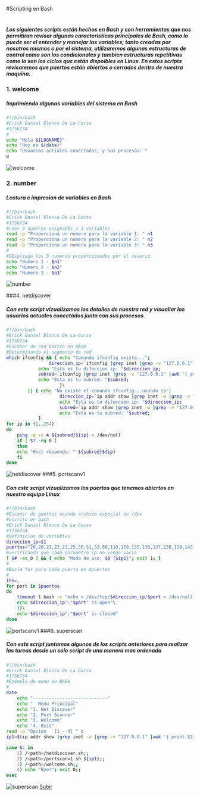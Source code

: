 
#Scripting en Bash
#
__*Los siguientes scripts están hechos en Bash y son herramientas que nos permitiran revisar algunas caracteristicas principales de Bash, como lo puede ser el entender y manejar las variables; tanto creadas por nosotros mismos o por el sistema, utilizaremos algunas estructuras de control como son los condicionales y tambien estructuras repetitivas como lo son los ciclos que están dispoibles en Linux. En estos scripts revisaremos que puertos están abiertos o cerrados dentro de nuestra maquina.*__

### 1. welcome
##### Imprimiendo algunas variables del sistema en Bash

```bash
#!/bin/bash
#Erick Daniel Blanco De La Garza
#1756734
#
echo "Hola ${LOGNAME}"
echo "Hoy es $(date)"
echo "Usuarios actiales conectados, y sus procesos: "
w
```
![welcome](/FILES/cont/im2.png "welcome.sh")

### 2. number
##### Lectura e impresion de variables en Bash
```bash
#!/bin/bash
#Erick Daniel Blanco De La Garza
#1756734
#Leer 3 numeros asignados a 3 variables
read -p "Proporciona un numero para la variable 1: " n1
read -p "Proporciona un numero para la variable 2: " n2
read -p "Proporciona un numero para la variable 3: " n3
#
#DEspliega los 3 numeros proporcionados por el usuario
echo "Numero 1 - $n1"
echo "Numero 2 - $n2"
echo "Numero 3 - $n3"
```
![number](/FILES/cont/im3.png "number.sh")

###4. netdiscover
##### Con este script vizualizamos los detalles de nuestra red y visualiar los usuarios actuales conectados junto con sus procesos
```bash
#!/bin/bash
#Erick Daniel Blanco De La Garza
#1756734
#Escaner de red basico en BASH
#Determinando el segmento de red
which ifconfig && { echo "Comando ifconfig existe...";
	            direccion_ip=`ifconfig |grep inet |grep -v "127.0.0.1" |awk '{ print $2}'`;
		    echo "Esta es tu difeccion ip: "$direccion_ip;
		    subred=`ifconfig |grep inet |grep -v "127.0.0.1" |awk '{ print $2}'|awk -F. '{print $1"."$2"."$3"."}'`;
		    echo "Esta es tu subred: "$subred;
                    }\
		|| { echo "No existe el comando ifconfig...usando ip";
                    direccion_ip=`ip addr show |grep inet -w |grep -v "127.0.0.1" |awk '{ print $2}'`;
                    echo "Esta es tu difeccion ip: "$direccion_ip;
                    subred=`ip addr show |grep inet -w |grep -v "127.0.0.1" |awk '{ print $2}'| awk -F. '{print $1"."$2"."$3"."}'`;
                    echo "Esta es tu subred: "$subred;
		    }
for ip in {1..254}
do
    ping -q -c 4 ${subred}${ip} > /dev/null
    if [ $? -eq 0 ]
    then
	echo "Host responde: " ${subred}${ip}
    fi
done

```

![netdiscover](/FILES/cont/im4.png "netdiscover.sh")
###5. portscanv1
##### Con este script vizualizamos los puertos que tenemos abiertos en nuestro equipo Linux
``` bash
#!/bin/bash
#Escaner de puertos usando archivo especial en /dev
#escrito en bash
#Erick Daniel Blanco De La Garza
#1756734
#Definicion de variables
direccion_ip=$1
puertos="20,20,21,22,23,25,50,51,53,80,110,119,135,136,137,138,139,143,161,162,389,443,445,636,1025,1443,3389,5985,5986,8080,10000"
#verificando que cada parametro ip no venga vacio
[ $# -eq 0 ] && { echo "Modo de uso: $0 {$ip1}"; exit 1; }
#
#Bucle for para cada puerto en $puertos
#
IFS=,
for port in $puertos
do
    timeout 1 bash -c "echo > /dev/tcp/$direccion_ip/$port > /dev/null 2>&1" &&\
    echo $direccion_ip":"$port" is open"\
    ||\
    echo $direccion_ip":"$port" is closed"
done
```
![portscanv1](/FILES/cont/im5.png "portscanv1.sh")
###6. superscan
##### Con este script juntamos algunos de los scripts anteriores para realizar las tareas desde un solo script de una manera mas ordenada
``` bash
#!/bin/bash
#Erick Daniel Blanco De La Garza
#1756734
#Ejemplo de menu en BASH
#
date
    echo "----------------------------"
    echo "	Menu Principal"
    echo "1. Net Discover"
    echo "2. Port Scanner"
    echo "3. Welcome"
    echo "4. Exit"
read -p "Opción   [1 - 4] " c
ip1=$(ip addr show |grep inet -w |grep -v "127.0.0.1" |awk '{ print $2}')

case $c in
	1) /<path>/netdiscover.sh;;
	2) /<path>/portscanv1.sh ${ip1};;
	3) /<path>/welcome.sh;;
	4) echo "Bye!"; exit 0;;
esac
```
![superscan](/FILES/cont/im6.png "superscan.sh")
[Subir](#top)